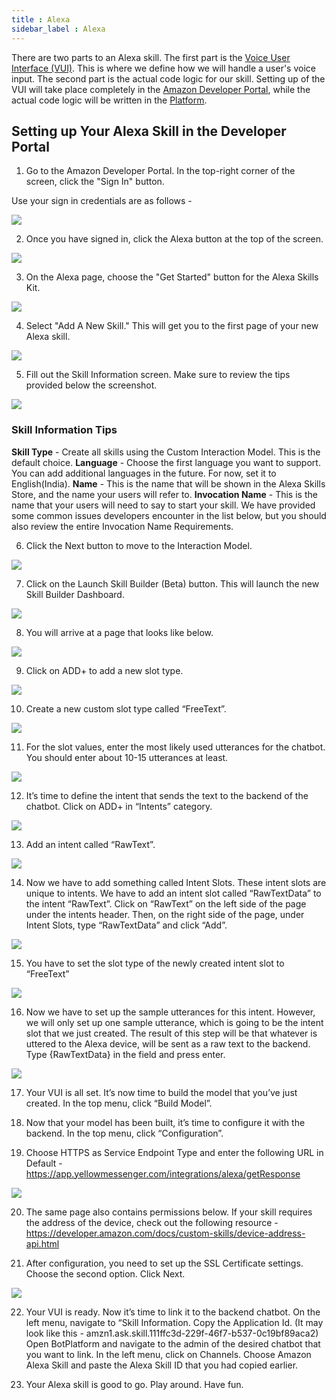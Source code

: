 ```yaml
---
title : Alexa
sidebar_label : Alexa
---
```


There are two parts to an Alexa skill. The first part is the [Voice User Interface (VUI)](https://developer.amazon.com/en-US/docs/alexa/custom-skills/define-the-interaction-model-in-json-and-text.html). This is where we define how we will handle a user's voice input. The second part is the actual code logic for our skill. Setting up of the VUI will take place completely in the [Amazon Developer Portal](https://www.amazon.com/ap/signin?openid.pape.preferred_auth_policies=Singlefactor&clientContext=133-4657237-7550651&openid.pape.max_auth_age=7200000&openid.return_to=https%3A%2F%2Fdeveloper.amazon.com%2Falexa%2Fconsole%2Fask&openid.identity=http%3A%2F%2Fspecs.openid.net%2Fauth%2F2.0%2Fidentifier_select&openid.assoc_handle=amzn_dante_us&openid.mode=checkid_setup&marketPlaceId=ATVPDKIKX0DER&openid.claimed_id=http%3A%2F%2Fspecs.openid.net%2Fauth%2F2.0%2Fidentifier_select&openid.ns=http%3A%2F%2Fspecs.openid.net%2Fauth%2F2.0&#/skills), while
the actual code logic will be written in the [Platform](https://app.yellowmessenger.com).

## Setting up Your Alexa Skill in the Developer Portal


1. Go to the Amazon Developer Portal. In the top-right corner of the screen, click the "Sign In" button.

Use your sign in credentials are as follows -

![](https://cdn.yellowmessenger.com/NMxpVIamboBs1612447788006.png)

2. Once you have signed in, click the Alexa button at the top of the screen.

![](https://cdn.yellowmessenger.com/5NSxCha7z5XO1612448000862.png)

3. On the Alexa page, choose the "Get Started" button for the Alexa Skills Kit.

![](https://cdn.yellowmessenger.com/ayi92TkWea4D1612447818324.png)

4. Select "Add A New Skill." This will get you to the first page of your new Alexa skill.

![](https://cdn.yellowmessenger.com/eFAXpZUB2sUv1612447879382.png)

5. Fill out the Skill Information screen. Make sure to review the tips provided below the screenshot.

![](https://cdn.yellowmessenger.com/RYHScqH7oiC11612448056922.png)

### Skill Information Tips

**Skill Type** - Create all skills using the Custom Interaction Model. This is the default choice.
**Language** - Choose the first language you want to support. You can add additional languages in the future. For now, set it to English(India).
**Name** - This is the name that will be shown in the Alexa Skills Store, and the name your users will refer to.
**Invocation Name** - This is the name that your users will need to say to start your skill. We have provided some common issues
developers encounter in the list below, but you should also review the entire Invocation Name Requirements.

6. Click the Next button to move to the Interaction Model.

![](https://cdn.yellowmessenger.com/JkkIunPE3nCd1612448076747.png)

7. Click on the Launch Skill Builder (Beta) button. This will launch the new Skill Builder Dashboard.

![](https://cdn.yellowmessenger.com/uY8MMXxuzpaQ1612448097113.png)

8. You will arrive at a page that looks like below.

![](https://cdn.yellowmessenger.com/jHSBzzj0sOdx1612448124227.png)

9. Click on ADD+ to add a new slot type.

![](https://cdn.yellowmessenger.com/AemONmPx62621612448145110.png)

10. Create a new custom slot type called “FreeText”.

![](https://cdn.yellowmessenger.com/esWT9Lo71fif1612448167000.png)

11. For the slot values, enter the most likely used utterances for the chatbot. You should enter about 10-15 utterances at least.

![](https://cdn.yellowmessenger.com/c0lmdBuIy1Xl1612448182867.png)

12. It’s time to define the intent that sends the text to the backend of the chatbot. Click on ADD+ in “Intents” category.

![](https://cdn.yellowmessenger.com/PVHhEMMzJMtF1612448209501.png)

13. Add an intent called “RawText”.

![](https://cdn.yellowmessenger.com/SHdxO2bu9PaQ1612448232070.png)

14. Now we have to add something called Intent Slots. These intent slots are unique to intents. We have to add an intent slot called “RawTextData” to the intent “RawText”. Click on “RawText” on the left side of the page under the intents header. Then, on the right side of the page, under Intent Slots, type “RawTextData” and click “Add”.

![](https://cdn.yellowmessenger.com/dUbEFzJGrM7L1612448303103.png)

15. You have to set the slot type of the newly created intent slot to “FreeText”

![](https://cdn.yellowmessenger.com/kUF1An0sLMzU1612448320844.png)

16. Now we have to set up the sample utterances for this intent. However, we will only set up one sample utterance, which is going to be the intent slot that we just created. The result of this step will be that whatever is uttered to the Alexa device, will be sent as a raw text to the backend. Type {RawTextData} in the field and press enter.

![](https://cdn.yellowmessenger.com/Kq4wSatBWxlW1612448343229.png)

17. Your VUI is all set. It’s now time to build the model that you’ve just created. In the top menu, click “Build Model”.

18. Now that your model has been built, it’s time to configure it with the backend. In the top menu, click “Configuration”.

19. Choose HTTPS as Service Endpoint Type and enter the following URL in Default - https://app.yellowmessenger.com/integrations/alexa/getResponse

![](https://cdn.yellowmessenger.com/DRUitoj4WGDV1612448364564.png)

20. The same page also contains permissions below. If your skill requires the address of the device, check out the following resource - https://developer.amazon.com/docs/custom-skills/device-address-api.html

21. After configuration, you need to set up the SSL Certificate settings. Choose the second option. Click Next.

![](https://cdn.yellowmessenger.com/eCl3vgaNojRX1612448390221.png)

22. Your VUI is ready. Now it’s time to link it to the backend chatbot. On the left menu, navigate to “Skill Information. Copy the Application Id. (It may look like this - amzn1.ask.skill.111ffc3d-229f-46f7-b537-0c19bf89aca2) Open BotPlatform and navigate to the admin of the desired chatbot that you want to link. In the left menu, click on Channels. Choose Amazon Alexa Skill and paste the Alexa Skill ID that you had copied earlier.

23. Your Alexa skill is good to go. Play around. Have fun.
